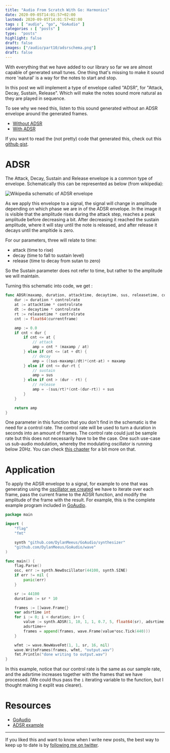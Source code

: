 ```yaml
---
title: "Audio From Scratch With Go: Harmonics"
date: 2020-09-05T14:01:57+02:00
lastmod: 2020-09-05T14:01:57+02:00
tags : [ "audio", "go", "GoAudio" ]
categories : [ "posts" ]
type:  "posts"
highlight: false
draft: false
images: ["/audio/part10/adsrschema.png"]
draft: false
---
```


With everything that we have added to our library so far we are almost capable of generated small
tunes. One thing that's missing to make it sound more 'natural' is a way for the notes to start and
stop. 

In this post we will implement a type of envelope called "ADSR", for "Attack, Decay, Sustain,
Release". Which will make the notes sound more natural as they are played in sequence.

To see why we need this, listen to this sound generated without an ADSR envelope around the
generated frames.

- [Without ADSR](/audio/part10/no_adsr.wav)
- [With ADSR](/audio/part10/adsr.wav)

If you want to read the (not pretty) code that generated this, check out this [github
gist](https://gist.github.com/DylanMeeus/83f3ae5d628d11533b8fbd47298d8434). 

# ADSR

The Attack, Decay, Sustain and Release envelope is a common type of envelope. Schematically this can
be represented as below (from wikipedia): 

![Wikipedia schematic of ADSR envelope](/audio/part10/adsrschema.png)

As we apply this envelope to a signal, the signal will change in amplitude depending on which phase
we are in of the ADSR envelope. In the image it is visible that the amplitude rises during the
attack step, reaches a peak amplitude before decreasing a bit. After decreasing it reached the
sustain amplitude, where it will stay until the note is released, and after release it decays until
the ampltide is zero. 

For our parameters, three will relate to time:

- attack (time to rise)
- decay (time to fall to sustain level)
- release (time to decay from sutan to zero)

So the Sustain parameter does not refer to time, but rather to the amplitude we will maintain. 

Turning this schematic into code, we get :

```go
func ADSR(maxamp, duration, attacktime, decaytime, sus, releasetime, controlrate float64, currentframe int) float64 {
	dur := duration * controlrate
	at := attacktime * controlrate
	dt := decaytime * controlrate
	rt := releasetime * controlrate
	cnt := float64(currentframe)

	amp := 0.0
	if cnt < dur {
		if cnt <= at {
			// attack
			amp = cnt * (maxamp / at)
		} else if cnt <= (at + dt) {
			// decay
			amp = ((sus-maxamp)/dt)*(cnt-at) + maxamp
		} else if cnt <= dur-rt {
			// sustain
			amp = sus
		} else if cnt > (dur - rt) {
			// release
			amp = -(sus/rt)*(cnt-(dur-rt)) + sus
		}
	}

	return amp
}
```

One parameter in this function that you don't find in the schematic is the need for a control rate.
The control rate will be used to turn a duration in seconds into an amount of frames. The control
rate could just be sample rate but this does not necessarily have to be the case. One such use-case
us sub-audio modulation, whereby the modulating oscillator is running below 20Hz. You can check
[this chapter](https://cmtext.indiana.edu/synthesis/chapter4_modulation.php) for a bit more on that.


# Application

To apply the ADSR envelope to a signal, for example to one that was generating using the [oscillator
we created](https://dylanmeeus.github.io/posts/audio-from-scratch-pt8.md) we have to iterate over
each frame, pass the current frame to the ADSR function, and modify the amplitude of the frame with
the result. For example, this is the complete example program included in
[GoAudio](https://github.com/DylanMeeus/GoAudio/blob/master/examples/adsr/main.go).


```go
package main

import (
	"flag"
	"fmt"

	synth "github.com/DylanMeeus/GoAudio/synthesizer"
	"github.com/DylanMeeus/GoAudio/wave"
)

func main() {
	flag.Parse()
	osc, err := synth.NewOscillator(44100, synth.SINE)
	if err != nil {
		panic(err)
	}

	sr := 44100
	duration := sr * 10

	frames := []wave.Frame{}
	var adsrtime int
	for i := 0; i < duration; i++ {
		value := synth.ADSR(1, 10, 1, 1, 0.7, 5, float64(sr), adsrtime)
		adsrtime++
		frames = append(frames, wave.Frame(value*osc.Tick(440)))
	}

	wfmt := wave.NewWaveFmt(1, 1, sr, 16, nil)
	wave.WriteFrames(frames, wfmt, "output.wav")
	fmt.Println("done writing to output.wav")
}
```

In this example, notice that our control rate is the same as our sample rate, and the adsrtime
increases together with the frames that we have processed. (We could thus pass the `i` iterating
variable to the function, but I thought making it explit was clearer).

# Resources

- [GoAudio](https://github.com/DylanMeeus/GoAudio)
- [ADSR example](https://github.com/DylanMeeus/GoAudio/blob/master/examples/adsr/main.go)

------

If you liked this and want to know when I write new posts, the best way to keep up to date is by [following me on
twitter](https://twitter.com/DylanMeeus).
